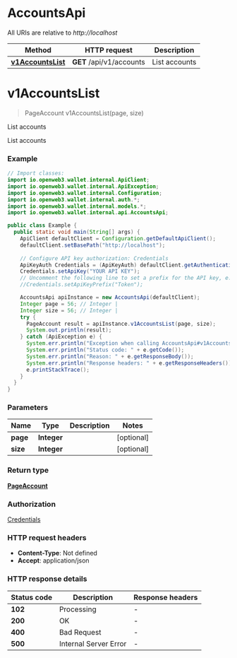 # AccountsApi

All URIs are relative to *http://localhost*

| Method | HTTP request | Description |
|------------- | ------------- | -------------|
| [**v1AccountsList**](AccountsApi.md#v1AccountsList) | **GET** /api/v1/accounts | List accounts |


<a id="v1AccountsList"></a>
# **v1AccountsList**
> PageAccount v1AccountsList(page, size)

List accounts

List accounts

### Example
```java
// Import classes:
import io.openweb3.wallet.internal.ApiClient;
import io.openweb3.wallet.internal.ApiException;
import io.openweb3.wallet.internal.Configuration;
import io.openweb3.wallet.internal.auth.*;
import io.openweb3.wallet.internal.models.*;
import io.openweb3.wallet.internal.api.AccountsApi;

public class Example {
  public static void main(String[] args) {
    ApiClient defaultClient = Configuration.getDefaultApiClient();
    defaultClient.setBasePath("http://localhost");
    
    // Configure API key authorization: Credentials
    ApiKeyAuth Credentials = (ApiKeyAuth) defaultClient.getAuthentication("Credentials");
    Credentials.setApiKey("YOUR API KEY");
    // Uncomment the following line to set a prefix for the API key, e.g. "Token" (defaults to null)
    //Credentials.setApiKeyPrefix("Token");

    AccountsApi apiInstance = new AccountsApi(defaultClient);
    Integer page = 56; // Integer | 
    Integer size = 56; // Integer | 
    try {
      PageAccount result = apiInstance.v1AccountsList(page, size);
      System.out.println(result);
    } catch (ApiException e) {
      System.err.println("Exception when calling AccountsApi#v1AccountsList");
      System.err.println("Status code: " + e.getCode());
      System.err.println("Reason: " + e.getResponseBody());
      System.err.println("Response headers: " + e.getResponseHeaders());
      e.printStackTrace();
    }
  }
}
```

### Parameters

| Name | Type | Description  | Notes |
|------------- | ------------- | ------------- | -------------|
| **page** | **Integer**|  | [optional] |
| **size** | **Integer**|  | [optional] |

### Return type

[**PageAccount**](PageAccount.md)

### Authorization

[Credentials](../README.md#Credentials)

### HTTP request headers

 - **Content-Type**: Not defined
 - **Accept**: application/json

### HTTP response details
| Status code | Description | Response headers |
|-------------|-------------|------------------|
| **102** | Processing |  -  |
| **200** | OK |  -  |
| **400** | Bad Request |  -  |
| **500** | Internal Server Error |  -  |

